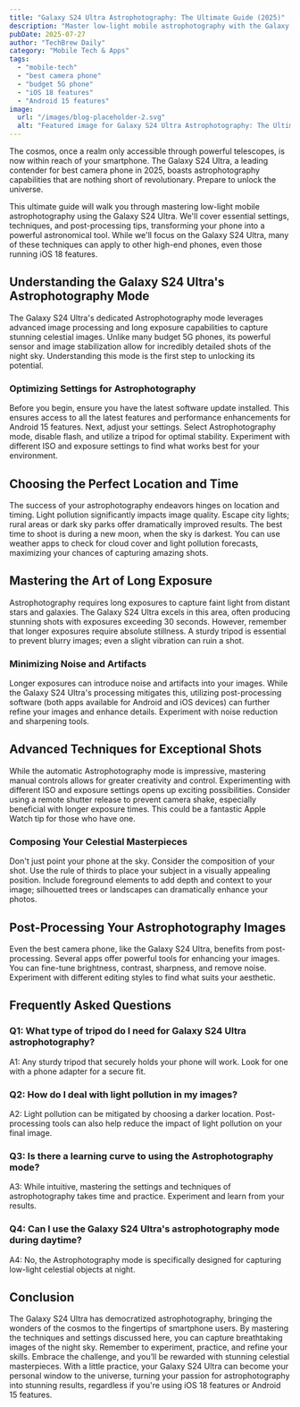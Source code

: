 ```yaml
---
title: "Galaxy S24 Ultra Astrophotography: The Ultimate Guide (2025)"
description: "Master low-light mobile astrophotography with the Galaxy S24 Ultra's incredible camera.  Unleash its celestial capabilities! Learn tips & tricks for breathtaking night sky shots. Read our complete guide now!"
pubDate: 2025-07-27
author: "TechBrew Daily"
category: "Mobile Tech & Apps"
tags:
  - "mobile-tech"
  - "best camera phone"
  - "budget 5G phone"
  - "iOS 18 features"
  - "Android 15 features"
image:
  url: "/images/blog-placeholder-2.svg"
  alt: "Featured image for Galaxy S24 Ultra Astrophotography: The Ultimate Guide (2025)"
---
```


The cosmos, once a realm only accessible through powerful telescopes, is now within reach of your smartphone.  The Galaxy S24 Ultra, a leading contender for best camera phone in 2025, boasts astrophotography capabilities that are nothing short of revolutionary.  Prepare to unlock the universe.


This ultimate guide will walk you through mastering low-light mobile astrophotography using the Galaxy S24 Ultra. We'll cover essential settings, techniques, and post-processing tips, transforming your phone into a powerful astronomical tool. While we'll focus on the Galaxy S24 Ultra, many of these techniques can apply to other high-end phones, even those running iOS 18 features.


## Understanding the Galaxy S24 Ultra's Astrophotography Mode

The Galaxy S24 Ultra's dedicated Astrophotography mode leverages advanced image processing and long exposure capabilities to capture stunning celestial images.  Unlike many budget 5G phones, its powerful sensor and image stabilization allow for incredibly detailed shots of the night sky.  Understanding this mode is the first step to unlocking its potential.

### Optimizing Settings for Astrophotography

Before you begin, ensure you have the latest software update installed. This ensures access to all the latest features and performance enhancements for Android 15 features.  Next, adjust your settings.  Select Astrophotography mode, disable flash, and utilize a tripod for optimal stability. Experiment with different ISO and exposure settings to find what works best for your environment.

## Choosing the Perfect Location and Time

The success of your astrophotography endeavors hinges on location and timing.  Light pollution significantly impacts image quality.  Escape city lights; rural areas or dark sky parks offer dramatically improved results. The best time to shoot is during a new moon, when the sky is darkest. You can use weather apps to check for cloud cover and light pollution forecasts, maximizing your chances of capturing amazing shots.


## Mastering the Art of Long Exposure

Astrophotography requires long exposures to capture faint light from distant stars and galaxies. The Galaxy S24 Ultra excels in this area, often producing stunning shots with exposures exceeding 30 seconds.  However, remember that longer exposures require absolute stillness. A sturdy tripod is essential to prevent blurry images; even a slight vibration can ruin a shot.

### Minimizing Noise and Artifacts

Longer exposures can introduce noise and artifacts into your images.  While the Galaxy S24 Ultra's processing mitigates this, utilizing post-processing software (both apps available for Android and iOS devices) can further refine your images and enhance details.  Experiment with noise reduction and sharpening tools.


## Advanced Techniques for Exceptional Shots

While the automatic Astrophotography mode is impressive, mastering manual controls allows for greater creativity and control.  Experimenting with different ISO and exposure settings opens up exciting possibilities. Consider using a remote shutter release to prevent camera shake, especially beneficial with longer exposure times. This could be a fantastic Apple Watch tip for those who have one.


### Composing Your Celestial Masterpieces

Don't just point your phone at the sky.  Consider the composition of your shot.  Use the rule of thirds to place your subject in a visually appealing position.  Include foreground elements to add depth and context to your image; silhouetted trees or landscapes can dramatically enhance your photos.

## Post-Processing Your Astrophotography Images

Even the best camera phone, like the Galaxy S24 Ultra, benefits from post-processing.  Several apps offer powerful tools for enhancing your images. You can fine-tune brightness, contrast, sharpness, and remove noise.  Experiment with different editing styles to find what suits your aesthetic.


## Frequently Asked Questions

### Q1:  What type of tripod do I need for Galaxy S24 Ultra astrophotography?

A1:  Any sturdy tripod that securely holds your phone will work. Look for one with a phone adapter for a secure fit.

### Q2:  How do I deal with light pollution in my images?

A2:  Light pollution can be mitigated by choosing a darker location. Post-processing tools can also help reduce the impact of light pollution on your final image.

### Q3:  Is there a learning curve to using the Astrophotography mode?

A3:  While intuitive, mastering the settings and techniques of astrophotography takes time and practice.  Experiment and learn from your results.

### Q4:  Can I use the Galaxy S24 Ultra's astrophotography mode during daytime?

A4: No, the Astrophotography mode is specifically designed for capturing low-light celestial objects at night.


## Conclusion

The Galaxy S24 Ultra has democratized astrophotography, bringing the wonders of the cosmos to the fingertips of smartphone users.  By mastering the techniques and settings discussed here, you can capture breathtaking images of the night sky. Remember to experiment, practice, and refine your skills.  Embrace the challenge, and you’ll be rewarded with stunning celestial masterpieces.  With a little practice, your Galaxy S24 Ultra can become your personal window to the universe, turning your passion for astrophotography into stunning results, regardless if you're using iOS 18 features or Android 15 features.